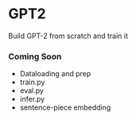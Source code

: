 # GPT2
Build GPT-2 from scratch and train it

### Coming Soon
* Dataloading and prep
* train.py
* eval.py
* infer.py
* sentence-piece embedding
